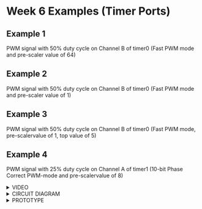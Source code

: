 # Week 6 Examples (Timer Ports)
## Example 1

PWM signal with 50% duty cycle on Channel B of timer0 (Fast PWM mode and pre-scaler value of 64)

## Example 2 

PWM signal with 50% duty cycle on Channel B of timer0 (Fast PWM mode and pre-scaler value of 1)

## Example 3

PWM signal with 50% duty cycle on Channel B of timer0 (Fast PWM mode, pre-scalervalue of 1, top value of 5)


## Example 4

PWM signal with 25% duty cycle on Channel A of timer1 (10-bit Phase Correct PWM-mode and pre-scalervalue of 8)

<details>
<summary>VIDEO</summary>
<img src="">
</details>

<details>
<summary>CIRCUIT DIAGRAM</summary>
<img src="">
</details>

<details>
<summary>PROTOTYPE</summary>
<img src="">
</details>